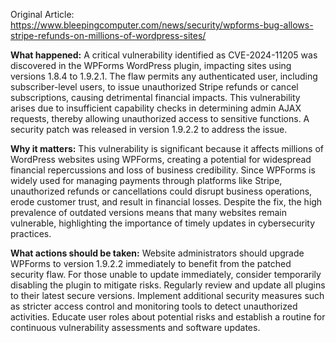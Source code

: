 Original Article: https://www.bleepingcomputer.com/news/security/wpforms-bug-allows-stripe-refunds-on-millions-of-wordpress-sites/

**What happened:** A critical vulnerability identified as CVE-2024-11205 was discovered in the WPForms WordPress plugin, impacting sites using versions 1.8.4 to 1.9.2.1. The flaw permits any authenticated user, including subscriber-level users, to issue unauthorized Stripe refunds or cancel subscriptions, causing detrimental financial impacts. This vulnerability arises due to insufficient capability checks in determining admin AJAX requests, thereby allowing unauthorized access to sensitive functions. A security patch was released in version 1.9.2.2 to address the issue.

**Why it matters:** This vulnerability is significant because it affects millions of WordPress websites using WPForms, creating a potential for widespread financial repercussions and loss of business credibility. Since WPForms is widely used for managing payments through platforms like Stripe, unauthorized refunds or cancellations could disrupt business operations, erode customer trust, and result in financial losses. Despite the fix, the high prevalence of outdated versions means that many websites remain vulnerable, highlighting the importance of timely updates in cybersecurity practices.

**What actions should be taken:** Website administrators should upgrade WPForms to version 1.9.2.2 immediately to benefit from the patched security flaw. For those unable to update immediately, consider temporarily disabling the plugin to mitigate risks. Regularly review and update all plugins to their latest secure versions. Implement additional security measures such as stricter access control and monitoring tools to detect unauthorized activities. Educate user roles about potential risks and establish a routine for continuous vulnerability assessments and software updates.